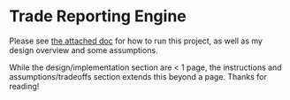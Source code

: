 # Trade Reporting Engine

Please see [the attached doc](v_challenge_ian_chen.pdf) for how to run this project,
as well as my design overview and some assumptions.

While the design/implementation section are < 1 page, the instructions and 
assumptions/tradeoffs section extends this beyond a page. Thanks for reading!
